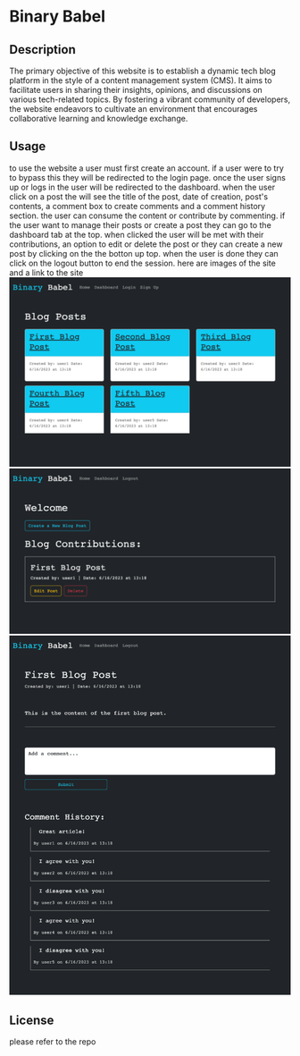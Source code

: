 # Binary Babel

## Description
The primary objective of this website is to establish a dynamic tech blog platform in the style of a content management system (CMS). It aims to facilitate users in sharing their insights, opinions, and discussions on various tech-related topics. By fostering a vibrant community of developers, the website endeavors to cultivate an environment that encourages collaborative learning and knowledge exchange.

## Usage

to use the website a user must first create an account. if a user were to try to bypass this they will be redirected to the login page. once the user signs up or logs in the user will be redirected to the dashboard. when the user click on a post the will see the title of the post, date of creation, post's contents, a comment box to create comments and a comment history section. the user can consume the content or contribute by commenting. if the user want to manage their posts or create a post they can go to the dashboard tab at the top. when clicked the user will be met with their contributions, an option to edit or delete the post or they can create a new post by clicking on the the botton up top. when the user is done they can click on the logout button to end the session. here are images of the site and a link to the site
![homepage](<img/localhost_3001_(Nest Hub).png>)
![dashboard](<img/localhost_3001_dashboard(Nest Hub).png>)
![post](<img/localhost_3001_post_1(Nest Hub).png>)

## License
 please refer to the repo